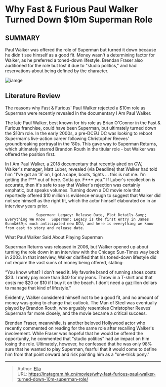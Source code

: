 # Why Fast &amp; Furious  Paul Walker Turned Down $10m Superman Role


## SUMMARY 



  Paul Walker was offered the role of Superman but turned it down because he didn&#39;t see himself as a good fit.   Money wasn&#39;t a determining factor for Walker, as he preferred a toned-down lifestyle.   Brendan Fraser also auditioned for the role but lost it due to &#34;studio politics,&#34; and had reservations about being defined by the character.  

![iamge](https://static1.srcdn.com/wordpress/wp-content/uploads/2023/09/brian-oconner-paul-walker-furious-7.jpg)

## Literature Review

The reasons why Fast &amp; Furious&#39; Paul Walker rejected a $10m role as Superman were recently revealed in the documentary I Am Paul Walker.




The late Paul Walker, best known for his role as Brian O&#39;Connor in the Fast &amp; Furious franchise, could have been Superman, but ultimately turned down the $10m role. In the early 2000s, a pre-DCEU DC was looking to reboot Superman&#39;s live-action career following Christopher Reeves&#39; groundbreaking portrayal in the &#39;80s. This gave way to Superman Returns, which ultimately starred Brandon Routh in the titular role - but Walker was offered the position first.




In I Am Paul Walker, a 2018 documentary that recently aired on CW, Walker&#39;s manager, Matt Luber, revealed (via Deadline) that Walker had told him &#34;I’ve got an ‘S’ on, I got a cape, boots, tights … this is not me. I’m getting the f*** out of here. Gotta go. F*** you.&#34; If Luber&#39;s recollection is accurate, then it&#39;s safe to say that Walker&#39;s rejection was certainly emphatic, but speaks volumes. Turning down a DC movie role that reportedly offered $10 million is evidence enough to suggest that Walker did not see himself as the right fit, which the actor himself elaborated on in an interview years prior.

                  Superman: Legacy: Release Date, Plot Details &amp; Everything We Know   Superman: Legacy is the first entry in James Gunn&#39;s much anticipated new DCU, and here is everything we know from cast to story and release date.   


 What Paul Walker Said About Playing Superman 
          




Superman Returns was released in 2006, but Walker opened up about turning the role down in an interview with the Chicago Sun-Times way back in 2003. In that interview, Walker clarified that his toned-down lifestyle did not require the vast sums of money being offered, stating:


“You know what? I don’t need it. My favorite brand of running shoes costs $23. I rarely pay more than $40 for my jeans. Throw in a T-shirt and that costs me $20 or $10 if I buy it on the beach. I don’t need a gazillion dollars to manage that kind of lifestyle.&#34;


Evidently, Walker considered himself not to be a good fit, and no amount of money was going to change that outlook. The Man of Steel was eventually played by Brandon Routh, who arguably resembles Christopher Reeves&#39; Superman far more closely, and the movie became a critical success.

Brendan Fraser, meanwhile, is another beloved Hollywood actor who recently commented on reading for the same role after recalling Walker&#39;s involvement. While Fraser was hopeful that he would be offered the opportunity, he commented that &#34;studio politics&#34; had an impact on him losing the role. Ultimately, however, he confessed that he was only 98% sure that he wanted to play Superman, fearful that it would come to define him from that point onward and risk painting him as a &#34;one-trick pony.&#34;






---

> Author: [Ella](https://instagram.hk.cn/)  
> URL: https://instagram.hk.cn/movies/why-fast-furious-paul-walker-turned-down-10m-superman-role/  

